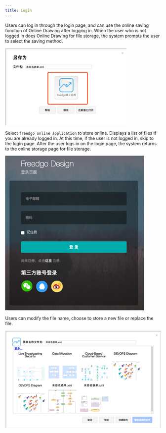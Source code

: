 ```yaml
---
title: Login
---
```

Users can log in through the login page, and can use the online saving function of Online Drawing after logging in. 
When the user who is not logged in does Online Drawing for file storage, the system prompts the user to select the saving method.

 ![Online Diagram Drawing](/public/themes/freedgo/login_draw.png "login") 

Select `freedgo online application` to store online. Displays a list of files if you are already logged in. At this time, if the user is not logged in, skip to the login page. After the user logs in on the login page, the system returns to the online storage page for file storage.
<script async src="https://pagead2.googlesyndication.com/pagead/js/adsbygoogle.js"></script><ins class="adsbygoogle" style="display:block; text-align:center;" data-ad-layout="in-article" data-ad-format="fluid" data-ad-client="ca-pub-9055212255210230" data-ad-slot="7941459222"></ins> <script>(adsbygoogle = window.adsbygoogle || []).push({});</script>

 ![Online Diagram Drawing](/public/themes/freedgo/login_draw1.png "login draw") 

Users can modify the file name, choose to store a new file or replace the file.

 ![Online Diagram Drawing](/public/themes/freedgo/login_draw2.png "login draw") 
